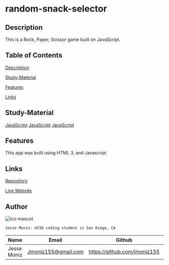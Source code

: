 # random-snack-selector



## Description
This is a Rock, Paper, Scissor game built on JavaScript.


## Table of Contents

[Description](#description)

[Study-Material](#Study-Material)

[Features](#features)

[Links](#links)


## Study-Material


[JavaScript](https://www.javascript.com/)
[JavaScript](https://developer.mozilla.org/en-US/docs/Web/JavaScript/Reference/Global_Objects/Math/floor)
[JavaScript](https://developer.mozilla.org/en-US/docs/Web/API/Window/confirm)

## Features

This app was built using HTML 3, and Javascript

## Links

[Repository](https://github.com/jmoniz155/rock-paper-scissors)

[Live Website](https://jmoniz155.github.io/rock-paper-scissors/)


## Author



![lco mascot](https://learncodeonline.in/mascot.png)

`Jesse Moniz: UCSD coding student in San Diego, CA`


| Name          | Email                 | Github                        | Linkedin                                              |
| ------------- | --------------------- | ----------------------------- | ----------------------------------------------------- |
| Jesse Moniz   | Jmoniz155@gmail.com   | https://github.com/jmoniz155  | https://www.linkedin.com/in/jesse-moniz-98693621a/    |